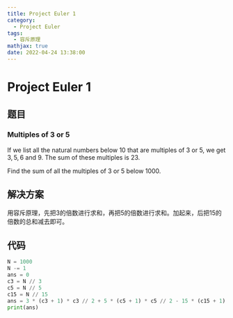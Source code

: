 ```yaml
---
title: Project Euler 1
category:
  - Project Euler
tags:
  - 容斥原理
mathjax: true
date: 2022-04-24 13:38:00
---
```


<escape><!-- more --></escape>

# Project Euler 1

## 题目

### Multiples of 3 or 5

If we list all the natural numbers below $10$ that are multiples of $3$ or $5$, we get $3, 5, 6$ and $9$. The sum of these multiples is $23$.

Find the sum of all the multiples of $3$ or $5$ below $1000$.

## 解决方案

用容斥原理，先把3的倍数进行求和，再把5的倍数进行求和。加起来，后把15的倍数的总和减去即可。

## 代码

```Python
N = 1000
N -= 1
ans = 0
c3 = N // 3
c5 = N // 5
c15 = N // 15
ans = 3 * (c3 + 1) * c3 // 2 + 5 * (c5 + 1) * c5 // 2 - 15 * (c15 + 1) * c15 // 2
print(ans)
```
